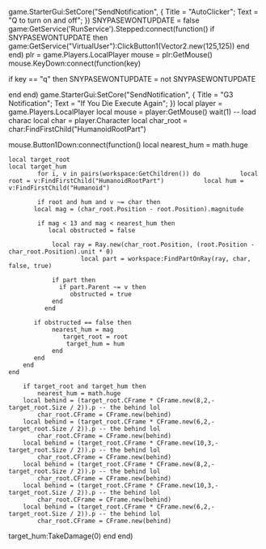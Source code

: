 game.StarterGui:SetCore("SendNotification", {
	Title = "AutoClicker";
    Text = "Q to turn on and off";
})
SNYPASEWONTUPDATE = false
game:GetService('RunService').Stepped:connect(function()
if SNYPASEWONTUPDATE then
game:GetService("VirtualUser"):ClickButton1(Vector2.new(125,125)) 
end
end)
plr = game.Players.LocalPlayer
mouse = plr:GetMouse()
mouse.KeyDown:connect(function(key)

if key == "q" then
SNYPASEWONTUPDATE = not SNYPASEWONTUPDATE

end
end)
game.StarterGui:SetCore("SendNotification", {
	Title = "G3 Notification";
    Text = "If You Die Execute Again";
})
local player = game.Players.LocalPlayer
local mouse = player:GetMouse()
wait(1) -- load charac 
	local char = player.Character
	local char_root = char:FindFirstChild("HumanoidRootPart")
	 
mouse.Button1Down:connect(function()
    local nearest_hum = math.huge
 
    local target_root
    local target_hum
	 	    for i, v in pairs(workspace:GetChildren()) do	        local root = v:FindFirstChild("HumanoidRootPart")	        local hum = v:FindFirstChild("Humanoid")
	 
	        if root and hum and v ~= char then
           local mag = (char_root.Position - root.Position).magnitude
 
            if mag < 13 and mag < nearest_hum then
               local obstructed = false
 
                local ray = Ray.new(char_root.Position, (root.Position - char_root.Position).unit * 0)
	 	                local part = workspace:FindPartOnRay(ray, char, false, true)

                if part then
                  if part.Parent ~= v then
                     obstructed = true
                end
              end

           if obstructed == false then
                nearest_hum = mag
                   target_root = root
                    target_hum = hum
                end
           end
        end
    end
 
	    if target_root and target_hum then
	        nearest_hum = math.huge
        local behind = (target_root.CFrame * CFrame.new(8,2,-target_root.Size / 2)).p -- the behind lol
	        char_root.CFrame = CFrame.new(behind)
        local behind = (target_root.CFrame * CFrame.new(6,2,-target_root.Size / 2)).p -- the behind lol
	        char_root.CFrame = CFrame.new(behind)
        local behind = (target_root.CFrame * CFrame.new(10,3,-target_root.Size / 2)).p -- the behind lol
	        char_root.CFrame = CFrame.new(behind)
        local behind = (target_root.CFrame * CFrame.new(8,2,-target_root.Size / 2)).p -- the behind lol
	        char_root.CFrame = CFrame.new(behind)
        local behind = (target_root.CFrame * CFrame.new(10,3,-target_root.Size / 2)).p -- the behind lol
	        char_root.CFrame = CFrame.new(behind)
        local behind = (target_root.CFrame * CFrame.new(6,2,-target_root.Size / 2)).p -- the behind lol
	        char_root.CFrame = CFrame.new(behind)
target_hum:TakeDamage(0)
	    end
end)
